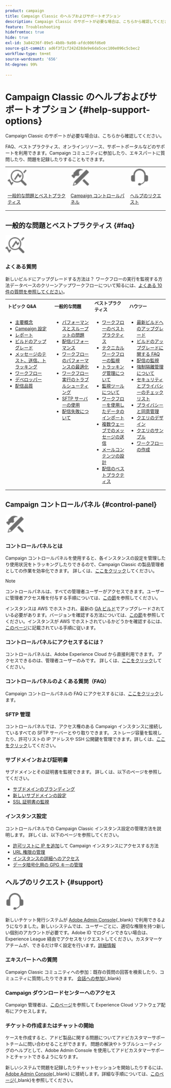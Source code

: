 ```yaml
---
product: campaign
title: Campaign Classic のヘルプおよびサポートオプション
description: Campaign Classic のサポートが必要な場合は、こちらから確認してください。
feature: Troubleshooting
hidefromtoc: true
hide: true
exl-id: 3a84236f-89e5-4b8b-9a98-afdc006fd6e0
source-git-commit: ad6f3f2cf242d28de9e6da5cec100e096c5cbec2
workflow-type: tm+mt
source-wordcount: '656'
ht-degree: 99%

---
```


# Campaign Classic のヘルプおよびサポートオプション {#help-support-options}

Campaign Classic のサポートが必要な場合は、こちらから確認してください。

FAQ、ベストプラクティス、オンラインリソース、サポートポータルなどのサポートを利用できます。Campaign コミュニティに参加したり、エキスパートに質問したり、問題を記録したりすることもできます。

<table>
    <tr>
        <td><img src="platform/using/assets/do-not-localize/icon-faq.svg" width="60px"><p><a href="#faq">一般的な問題とベストプラクティス</a></p></td>
        <td><img src="platform/using/assets/do-not-localize/icon-control-panel.svg" width="60px"><p><a href="#control-panel">Campaign コントロールパネル</a></p></td>
        <td><img src="platform/using/assets/do-not-localize/icon-support.svg" width="60px"><p><a href="#support">ヘルプのリクエスト</a></p></td>
    </tr>
</table>

## 一般的な問題とベストプラクティス {#faq}

<img src="platform/using/assets/do-not-localize/icon-faq.svg" width="60px">

### よくある質問

新しいビルドにアップグレードする方法は？ ワークフローの実行を監視する方法データベースのクリーンアップワークフローについて知るには、[よくある 10 件の質問を参照してください](platform/using/common-questions.md)。

<table>
    <tr><td><strong>トピック Q&amp;A</strong></td><td><strong>一般的な問題</strong></td><td><strong>ベストプラクティス</strong></td><td><strong>ハウツー</strong></td></tr>
    <tr>
    <td valign="top">
        <ul>
        <li><a href="platform/using/faq-key-concepts.md">主要概念</a></li>
        <li><a href="platform/using/faq-campaign-config.md">Campaign 設定</a></li>
        <li><a href="platform/using/faq-reporting.md">レポート</a></li>
        <li><a href="platform/using/faq-build-upgrade.md">ビルドのアップグレード</a></li>
        <li><a href="platform/using/faq-messages.md">メッセージのテスト、送信、トラッキング</a></li>
        <li><a href="platform/using/faq-workflows.md">ワークフロー</a></li>
        <li><a href="platform/using/faq-developers.md">デベロッパー</a></li>
        <li><a href="delivery/using/monitoring-deliverability.md">配信品質</a></li>
        </ul>
    </td>
    <td valign="top">
        <ul>
        <li><a href="production/using/performance-and-throughput-issues.md">パフォーマンスとスループットの問題</a></li>
        <li><a href="delivery/using/delivery-performances.md">配信パフォーマンス</a></li>
        <li><a href="https://experienceleague.adobe.com/docs/campaign/automation/workflows/introduction/workflow-best-practices.html?lang=ja" target="_blank">ワークフローのパフォーマンスの最適化</a></li>
        <li><a href="workflow/using/monitoring-workflow-execution.md">ワークフロー実行のトラブルシューティング</a></li>
        <li><a href="platform/using/sftp-server-usage.md">SFTP サーバーの使用</a></li>
        <li><a href="delivery/using/understanding-delivery-failures.md">配信失敗について</a></li>
        </ul>
    </td>
   <td valign="top">
        <ul>
        <li><a href="https://experienceleague.adobe.com/docs/campaign/automation/workflows/introduction/workflow-best-practices.html?lang=ja" target="_blank">ワークフローのベストプラクティス</a></li>
        <li><a href="workflow/using/monitoring-technical-workflows.md">テクニカルワークフローの監視</a></li>
        <li><a href="delivery/using/about-message-tracking.md">トラッキング管理について</a></li>
        <li><a href="production/using/monitoring-guidelines.md">監視ツールについて</a></li>
        <li><a href="platform/using/import-export-workflows.md">ワークフローを使用したデータのインポート</a></li>
        <li><a href="delivery/using/steps-sending-the-delivery.md">複数ウェーブでのメッセージの送信</a></li>
        <li><a href="delivery/using/defining-the-email-content.md">メールコンテンツの設計</a></li>
        <li><a href="https://experienceleague.adobe.com/docs/campaign/campaign-v8/send/delivery-best-practices.html?lang=ja" target="_blank">配信のベストプラクティス</a></li>
        </ul>
    </td>
    <td valign="top">
        <ul>
        <li><a href="production/using/build-upgrade.md">最新ビルドへのアップグレード</a></li>
        <li><a href="platform/using/faq-build-upgrade.md">ビルドのアップグレードに関する FAQ</a></li>
        <li><a href="delivery/using/about-delivery-monitoring.md">配信の監視</a></li>
        <li><a href="delivery/using/understanding-quarantine-management.md">強制隔離管理について</a></li>
        <li><a href="installation/using/get-started-security-privacy.md">セキュリティとプライバシーのチェックリスト</a></li>
        <li><a href="platform/using/privacy-management.md">プライバシーと同意管理</a></li>
        <li><a href="platform/using/about-queries-in-campaign.md">クエリのデザイン</a></li>
        <li><a href="workflow/using/querying-recipient-table.md">クエリのサンプル</a></li>
        <li><a href="workflow/using/building-a-workflow.md">ワークフローの作成</a></li>
        </ul>
    </td>
    </tr>
</table>

## Campaign コントロールパネル {#control-panel}

<img src="platform/using/assets/do-not-localize/icon-control-panel.svg" width="60px">

### コントロールパネルとは

Campaign コントロールパネルを使用すると、各インスタンスの設定を管理したり使用状況をトラッキングしたりできるので、Campaign Classic の製品管理者としての作業を効率化できます。
詳しくは、[ここをクリック](https://experienceleague.adobe.com/docs/control-panel/using/discover-control-panel/key-features.html?lang=ja)してください。

>[!NOTE]
>
>コントロールパネルは、すべての管理者ユーザーがアクセスできます。ユーザーに管理者アクセス権を付与する手順については、[この節](https://experienceleague.adobe.com/docs/control-panel/using/discover-control-panel/managing-permissions.html?lang=ja#discover-control-panel)を参照してください。
>
>インスタンスは AWS でホストされ、最新の [GA ビルド](rn/using/rn-overview.md)でアップグレードされている必要があります。バージョンを確認する方法については、[この節](platform/using/launching-adobe-campaign.md#getting-your-campaign-version)を参照してください。インスタンスが AWS でホストされているかどうかを確認するには、[このページ](https://experienceleague.adobe.com/docs/control-panel/using/faq.html?lang=ja)に記載されている手順に従います。

### コントロールパネルにアクセスするには？

コントロールパネルは、Adobe Experience Cloud から直接利用できます。 アクセスできるのは、管理者ユーザーのみです。 詳しくは、[ここをクリック](https://experienceleague.adobe.com/docs/control-panel/using/discover-control-panel/accessing-control-panel.html?lang=ja)してください。

### コントロールパネルのよくある質問（FAQ）

Campaign コントロールパネルの FAQ にアクセスするには、[ここをクリック](https://experienceleague.adobe.com/docs/control-panel/using/faq.html?lang=ja)します。

### SFTP 管理

コントロールパネルでは、アクセス権のある Campaign インスタンスに接続しているすべての SFTP サーバーとやり取りできます。 ストレージ容量を監視したり、許可リストの IP アドレスや SSH 公開鍵を管理できます。詳しくは、[ここをクリック](https://experienceleague.adobe.com/docs/control-panel/using/sftp-management/about-sftp-management.html?lang=ja)してください。

### サブドメインおよび証明書

サブドメインとその証明書を監視できます。 詳しくは、以下のページを参照してください。
* [サブドメインのブランディング](https://experienceleague.adobe.com/docs/control-panel/using/subdomains-and-certificates/subdomains-branding.html?lang=ja)
* [新しいサブドメインの設定](https://experienceleague.adobe.com/docs/control-panel/using/subdomains-and-certificates/setting-up-new-subdomain.html?lang=ja)
* [SSL 証明書の監視](https://experienceleague.adobe.com/docs/control-panel/using/subdomains-and-certificates/monitoring-ssl-certificates.html?lang=ja)

### インスタンス設定

コントロールパネルでの Campaign Classic インスタンス設定の管理方法を説明します。 詳しくは、以下のページを参照してください。
* [許可リストに IP を追加](https://experienceleague.adobe.com/docs/control-panel/using/instances-settings/ip-allow-listing-instance-access.html?lang=ja)して Campaign インスタンスにアクセスする方法
* [URL 権限の管理](https://experienceleague.adobe.com/docs/control-panel/using/instances-settings/url-permissions.html?lang=ja)
* [インスタンスの詳細へのアクセス](https://experienceleague.adobe.com/docs/control-panel/using/instances-settings/instance-details.html?lang=ja)
* [データ暗号化用の GPG キーの管理](https://experienceleague.adobe.com/docs/control-panel/using/instances-settings/gpg-keys-management.html?lang=ja)

## ヘルプのリクエスト {#support}

<img src="platform/using/assets/do-not-localize/icon-support.svg" width="60px">

新しいチケット発行システムが [Adobe Admin Console](https://adminconsole.adobe.com/overview){_blank} で利用できるようになりました。新しいシステムでは、ユーザーごとに、適切な権限を持つ新しい個別のアカウントが必要です。Adobe ID でログインできない場合は、Experience League 経由でアクセスをリクエストしてください。カスタマーケアチームが、できるだけ早く設定を行います。[詳細情報](https://helpx.adobe.com/jp/enterprise/using/support-for-experience-cloud.html)

### エキスパートへの質問

Campaign Classic コミュニティへの参加：既存の質問の回答を検索したり、コミュニティに質問したりできます。 [会話への参加](https://experienceleaguecommunities.adobe.com/t5/adobe-campaign-classic/ct-p/adobe-campaign-classic-community?profile.language=ja){_blank}

### Campaign ダウンロードセンターへのアクセス

Campaign 管理者は、[このページ](https://experience.adobe.com/#/downloads/content/software-distributicampaign.html)を参照して Experience Cloud ソフトウェア配布にアクセスします。

### チケットの作成またはチャットの開始

ケースを作成すると、アドビ製品に関する問題についてアドビカスタマーサポートチームに問い合わせることができます。 問題の解決やトラブルシューティングのヘルプとして、Adobe Admin Console を使用してアドビカスタマーサポートとチャットできるようになります。

新しいシステムで問題を記録したりチャットセッションを開始したりするには、[Adobe Admin Console](https://adminconsole.adobe.com/overview){_blank} に接続します。詳細な手順については、[このページ](https://helpx.adobe.com/jp/enterprise/using/support-for-experience-cloud.html){_blank}を参照してください。

